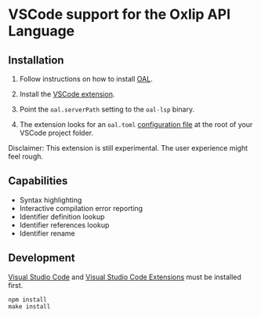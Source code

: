 # VSCode support for the Oxlip API Language

## Installation

1. Follow instructions on how to install [OAL](https://www.oxlip-lang.org/doc/installation.html).

2. Install the [VSCode extension](https://marketplace.visualstudio.com/items?itemName=e7bastien.oxlip-lang).

3. Point the `oal.serverPath` setting to the `oal-lsp` binary.

4. The extension looks for an `oal.toml` [configuration file](https://www.oxlip-lang.org/doc/usage.html#configuration) at the root of your VSCode project folder.

Disclaimer: This extension is still experimental. The user experience might feel rough.

## Capabilities

- Syntax highlighting
- Interactive compilation error reporting
- Identifier definition lookup
- Identifier references lookup
- Identifier rename

## Development
[Visual Studio Code](https://code.visualstudio.com/) and [Visual Studio Code Extensions](https://github.com/microsoft/vscode-vsce) must be installed first.
```
npm install
make install
```
